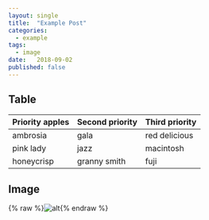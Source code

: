 ```yaml
---
layout: single
title:  "Example Post"
categories:
  - example
tags:
  - image
date:   2018-09-02
published: false 
---
```


## Table

| Priority apples | Second priority | Third priority |
|-------|--------|---------|
| ambrosia | gala | red delicious |
| pink lady | jazz | macintosh |
| honeycrisp | granny smith | fuji |

## Image

{% raw %}![alt](/assets/images/city1.jpg){% endraw %}
